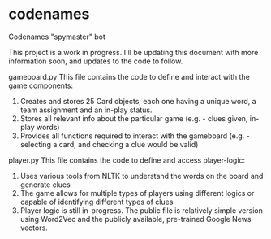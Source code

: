# codenames
Codenames "spymaster" bot

This project is a work in progress. I'll be updating this document with more information soon, and updates to the code to follow.

gameboard.py
This file contains the code to define and interact with the game components:
1. Creates and stores 25 Card objects, each one having a unique word, a team assignment and an in-play status.
2. Stores all relevant info about the particular game (e.g. - clues given, in-play words)
3. Provides all functions required to interact with the gameboard (e.g. - selecting a card, and checking a clue would be valid)

player.py
This file contains the code to define and access player-logic:
1. Uses various tools from NLTK to understand the words on the board and generate clues
2. The game allows for multiple types of players using different logics or capable of identifying different types of clues
3. Player logic is still in-progress. The public file is relatively simple version using Word2Vec and the publicly available, pre-trained Google News vectors.
